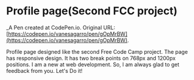 # Profile page(Second FCC project)
 _A Pen created at CodePen.io. Original URL: [https://codepen.io/vanesagarro/pen/gOpMrBW](https://codepen.io/vanesagarro/pen/gOpMrBW).

 Profile page designed like the second Free Code Camp project. The page has responsive design.  It has  two break points on 768px and 1200px positions. I am a new at web development. So, I am always glad to get feedback from you. Let's Do it!